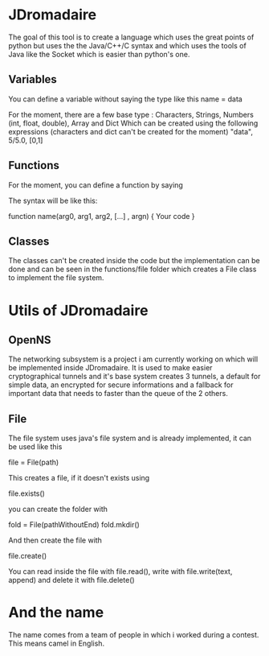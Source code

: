 # JDromadaire

The goal of this tool is to create a language which uses the great points of python but uses the the Java/C++/C syntax and which uses the tools of Java like the Socket which is easier than python's one.

## Variables

You can define a variable without saying the type like this
name = data

For the moment, there are a few base type :
Characters, Strings, Numbers (int, float, double), Array and Dict
Which can be created using the following expressions (characters and dict can't be created for the moment)
"data", 5/5.0, [0,1]

## Functions

For the moment, you can define a function by saying

The syntax will be like this:

function name(arg0, arg1, arg2, [...] , argn) {
   Your code
}

## Classes

The classes can't be created inside the code but the implementation can be done and can be seen in the functions/file folder which creates a File class to implement the file system.

# Utils of JDromadaire

## OpenNS

The networking subsystem is a project i am currently working on which will be implemented inside JDromadaire. It is used to make easier cryptographical tunnels and it's base system creates 3 tunnels, a default for simple data, an encrypted for secure informations and a fallback for important data that needs to faster than the queue of the 2 others.

## File

The file system uses java's file system and is already implemented, it can be used like this

file = File(path)

This creates a file, if it doesn't exists using

file.exists()

you can create the folder with 

fold = File(pathWithoutEnd)
fold.mkdir()

And then create the file with

file.create()

You can read inside the file with file.read(), write with file.write(text, append) and delete it with file.delete()

# And the name

The name comes from a team of people in which i worked during a contest. This means camel in English.
